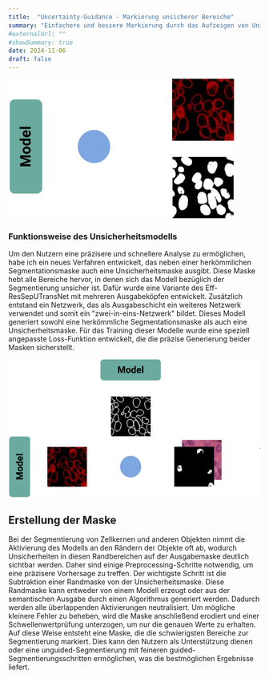 ```yaml
---
title:  "Uncertainty-Guidance - Markierung unsicherer Bereiche"
summary: "Einfachere und bessere Markierung durch das Aufzeigen von Unischerheiten innerhalb des Modells."
#externalUrl: ""
#showSummary: true
date: 2024-11-06
draft: false
---
```


![Das Training im Überblick](images/uncertainty.png)  

### Funktionsweise des Unsicherheitsmodells

Um den Nutzern eine präzisere und schnellere Analyse zu ermöglichen, habe ich ein neues Verfahren entwickelt, das neben einer herkömmlichen Segmentationsmaske auch eine Unsicherheitsmaske ausgibt. Diese Maske hebt alle Bereiche hervor, in denen sich das Modell bezüglich der Segmentierung unsicher ist. Dafür wurde eine Variante des Eff-ResSepUTransNet mit mehreren Ausgabeköpfen entwickelt. Zusätzlich entstand ein Netzwerk, das als Ausgabeschicht ein weiteres Netzwerk verwendet und somit ein "zwei-in-eins-Netzwerk" bildet. Dieses Modell generiert sowohl eine herkömmliche Segmentationsmaske als auch eine Unsicherheitsmaske. Für das Training dieser Modelle wurde eine speziell angepasste Loss-Funktion entwickelt, die die präzise Generierung beider Masken sicherstellt.

![Die Schritte zur endgültigen Ausgabe](images/uncertainty-ess.png)

## Erstellung der Maske

Bei der Segmentierung von Zellkernen und anderen Objekten nimmt die Aktivierung des Modells an den Rändern der Objekte oft ab, wodurch Unsicherheiten in diesen Randbereichen auf der Ausgabemaske deutlich sichtbar werden. Daher sind einige Preprocessing-Schritte notwendig, um eine präzisere Vorhersage zu treffen. Der wichtigste Schritt ist die Subtraktion einer Randmaske von der Unsicherheitsmaske. Diese Randmaske kann entweder von einem Modell erzeugt oder aus der semantischen Ausgabe durch einen Algorithmus generiert werden. Dadurch werden alle überlappenden Aktivierungen neutralisiert. Um mögliche kleinere Fehler zu beheben, wird die Maske anschließend erodiert und einer Schwellenwertprüfung unterzogen, um nur die genauen Werte zu erhalten. Auf diese Weise entsteht eine Maske, die die schwierigsten Bereiche zur Segmentierung markiert. Dies kann den Nutzern als Unterstützung dienen oder eine unguided-Segmentierung mit feineren guided-Segmentierungsschritten ermöglichen, was die bestmöglichen Ergebnisse liefert.
